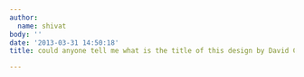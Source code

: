 ```yaml
---
author:
  name: shivat
body: ''
date: '2013-03-31 14:50:18'
title: could anyone tell me what is the title of this design by David Carson,please?

---
```

